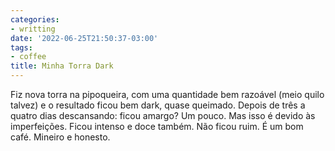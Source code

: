 ```yaml
---
categories:
- writting
date: '2022-06-25T21:50:37-03:00'
tags:
- coffee
title: Minha Torra Dark
---
```


Fiz nova torra na pipoqueira, com uma quantidade bem razoável (meio quilo talvez) e o resultado ficou bem dark, quase queimado. Depois de três a quatro dias descansando: ficou amargo? Um pouco. Mas isso é devido às imperfeições. Ficou intenso e doce também. Não ficou ruim. É um bom café. Mineiro e honesto.